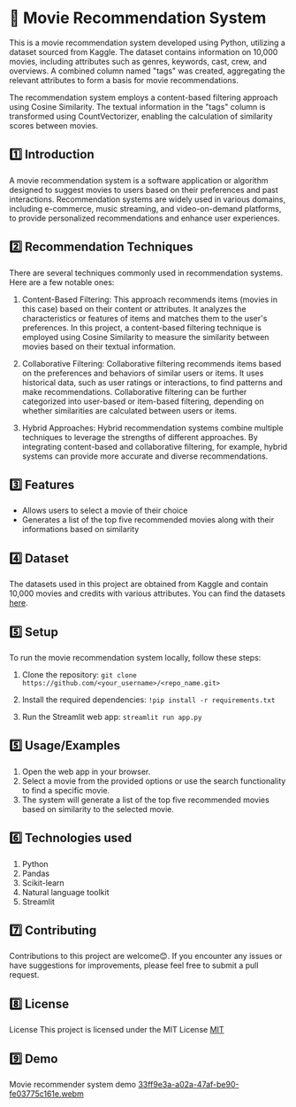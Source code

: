 # :movie_camera: Movie Recommendation System

This is a movie recommendation system developed using Python, utilizing a dataset sourced from Kaggle. The dataset contains information on 10,000 movies, including attributes such as genres, keywords, cast, crew, and overviews. A combined column named "tags" was created, aggregating the relevant attributes to form a basis for movie recommendations.

The recommendation system employs a content-based filtering approach using Cosine Similarity. The textual information in the "tags" column is transformed using CountVectorizer, enabling the calculation of similarity scores between movies.

## :one: Introduction

A movie recommendation system is a software application or algorithm designed to suggest movies to users based on their preferences and past interactions. Recommendation systems are widely used in various domains, including e-commerce, music streaming, and video-on-demand platforms, to provide personalized recommendations and enhance user experiences.

## :two: Recommendation Techniques

There are several techniques commonly used in recommendation systems. Here are a few notable ones:

1. Content-Based Filtering: This approach recommends items (movies in this case) based on their content or attributes. It analyzes the characteristics or features of items and matches them to the user's preferences. In this project, a content-based filtering technique is employed using Cosine Similarity to measure the similarity between movies based on their textual information.

2. Collaborative Filtering: Collaborative filtering recommends items based on the preferences and behaviors of similar users or items. It uses historical data, such as user ratings or interactions, to find patterns and make recommendations. Collaborative filtering can be further categorized into user-based or item-based filtering, depending on whether similarities are calculated between users or items.

3. Hybrid Approaches: Hybrid recommendation systems combine multiple techniques to leverage the strengths of different approaches. By integrating content-based and collaborative filtering, for example, hybrid systems can provide more accurate and diverse recommendations.


## :three: Features

- Allows users to select a movie of their choice
- Generates a list of the top five recommended movies along with their informations based on similarity


## :four: Dataset

The datasets used in this project are obtained from Kaggle and contain 10,000 movies and credits with various attributes. You can find the datasets [here](https://www.kaggle.com/datasets/gazu468/tmdb-10000-movies-dataset).
## :five: Setup

To run the movie recommendation system locally, follow these steps:

1. Clone the repository: `git clone https://github.com/<your_username>/<repo_name.git>`

2. Install the required dependencies: `!pip install -r requirements.txt`

3. Run the Streamlit web app: `streamlit run app.py`

## :five: Usage/Examples

1. Open the web app in your browser.
2. Select a movie from the provided options or use the search functionality to find a specific movie.
3. The system will generate a list of the top five recommended movies based on similarity to the selected movie.

## :six: Technologies used

1. Python
2. Pandas
3. Scikit-learn
4. Natural language toolkit
5. Streamlit


## :seven: Contributing

Contributions to this project are welcome😊. If you encounter any issues or have suggestions for improvements, please feel free to submit a pull request.


## :eight: License

License
This project is licensed under the MIT License [MIT](https://choosealicense.com/licenses/mit/)


## :nine: Demo

Movie recommender system demo [33ff9e3a-a02a-47af-be90-fe03775c161e.webm](https://github.com/manash-jyoti/Netflix-dashboard/assets/90838725/33d9c65d-c32a-4c68-ae97-0199aef3da1b)

